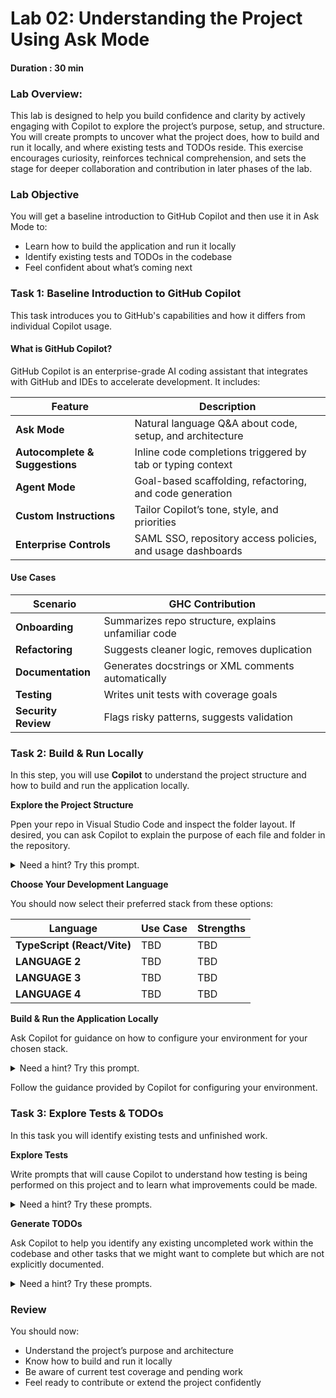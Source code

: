 # Lab 02: Understanding the Project Using Ask Mode

#### Duration : 30 min

### Lab Overview:

This lab is designed to help you build confidence and clarity by actively engaging with Copilot to explore the project’s purpose, setup, and structure. You will create prompts to uncover what the project does, how to build and run it locally, and where existing tests and TODOs reside. This exercise encourages curiosity, reinforces technical comprehension, and sets the stage for deeper collaboration and contribution in later phases of the lab.

### Lab Objective  
You will get a baseline introduction to GitHub Copilot and then use it in Ask Mode to:
- Learn how to build the application and run it locally
- Identify existing tests and TODOs in the codebase
- Feel confident about what’s coming next

### Task 1: Baseline Introduction to GitHub Copilot

This task introduces you to GitHub's capabilities and how it differs from individual Copilot usage.

#### What is GitHub Copilot?

GitHub Copilot is an enterprise-grade AI coding assistant that integrates with GitHub and IDEs to accelerate development. It includes:

| Feature                        | Description                                                                 |
|--------------------------------|-----------------------------------------------------------------------------|
| **Ask Mode**                   | Natural language Q&A about code, setup, and architecture                    |
| **Autocomplete & Suggestions** | Inline code completions triggered by tab or typing context                  |
| **Agent Mode**                 | Goal-based scaffolding, refactoring, and code generation                    |
| **Custom Instructions**        | Tailor Copilot’s tone, style, and priorities                                |
| **Enterprise Controls**        | SAML SSO, repository access policies, and usage dashboards                  |

#### Use Cases

| Scenario                      | GHC Contribution                                      |
|------------------------------|-------------------------------------------------------|
| **Onboarding**               | Summarizes repo structure, explains unfamiliar code   |
| **Refactoring**              | Suggests cleaner logic, removes duplication           |
| **Documentation**            | Generates docstrings or XML comments automatically    |
| **Testing**                  | Writes unit tests with coverage goals                 |
| **Security Review**          | Flags risky patterns, suggests validation             |


### Task 2: Build & Run Locally 
In this step, you will use **Copilot** to understand the project structure and how to build and run the application locally.

**Explore the Project Structure**

Ppen your repo in Visual Studio Code and inspect the folder layout. If desired, you can ask Copilot to explain the purpose of each file and folder in the repository.

<details>
  <summary>Need a hint? Try this prompt.</summary>
  @workspace Walk me through the structure of this repository. Explain the purpose of each folder and file.
</details>

**Choose Your Development Language**

You should now select their preferred stack from these options:

| Language                           | Use Case                         | Strengths                                    |
|------------------------------------|----------------------------------|----------------------------------------------|
| **TypeScript (React/Vite)**        | TBD                              | TBD                                          |
| **LANGUAGE 2**                     | TBD                              | TBD                                          |
| **LANGUAGE 3**                     | TBD                              | TBD                                          |
| **LANGUAGE 4**                     | TBD                              | TBD                                          |

**Build & Run the Application Locally**

Ask Copilot for guidance on how to configure your environment for your chosen stack.

<details>
  <summary>Need a hint? Try this prompt.</summary>
  @workspace I want to work in [CHOSEN TECH STACK]. Help me configure my environment and update any launch settings or dependencies accordingly.
</details>

Follow the guidance provided by Copilot for configuring your environment.
   
### Task 3: Explore Tests & TODOs  
In this task you will identify existing tests and unfinished work.  

**Explore Tests**

Write prompts that will cause Copilot to understand how testing is being performed on this project and to learn what improvements could be made.

<details>
  <summary>Need a hint? Try these prompts.</summary>
  “@workspace Where are the tests located?”<br>
  “@workspace Can you summarize what’s being tested?”<br>
  “@workspace What coverage do the tests have, and what code coverage improvements can you suggest?”
</details>

**Generate TODOs**

Ask Copilot to help you identify any existing uncompleted work within the codebase and other tasks that we might want to complete but which are not explicitly documented.

<details>
  <summary>Need a hint? Try these prompts.</summary>
  “@workspace Are there any TODOs or FIXME comments in the code?”<br>
  “@workspace What is this application missing that should be added?”
</details>

### Review
You should now:
- Understand the project’s purpose and architecture  
- Know how to build and run it locally  
- Be aware of current test coverage and pending work  
- Feel ready to contribute or extend the project confidently
